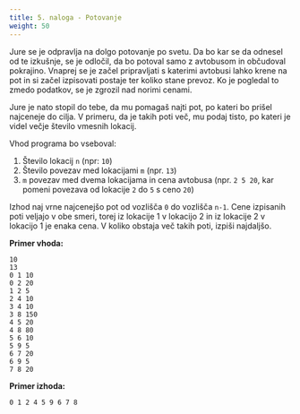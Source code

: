 ```yaml
---
title: 5. naloga - Potovanje
weight: 50
---
```


Jure se je odpravlja na dolgo potovanje po svetu. Da bo kar se da odnesel od te izkušnje, se je odločil, da bo potoval samo z avtobusom in občudoval pokrajino. Vnaprej se je začel pripravljati s katerimi avtobusi lahko krene na pot in si začel izpisovati postaje ter koliko stane prevoz. Ko je pogledal to zmedo podatkov, se je zgrozil nad norimi cenami.

Jure je nato stopil do tebe, da mu pomagaš najti pot, po kateri bo prišel najceneje do cilja. V primeru, da je takih poti več, mu podaj tisto, po kateri je videl večje število vmesnih lokacij.

Vhod programa bo vseboval:
1. Število lokacij `n` (npr: `10`)
1. Število povezav med lokacijami `m` (npr. `13`)
1. `m` povezav med dvema lokacijama in cena avtobusa (npr. `2 5 20`, kar pomeni povezava od lokacije `2` do `5` s ceno `20`)

Izhod naj vrne najcenejšo pot od vozlišča `0` do vozlišča `n-1`. Cene izpisanih poti veljajo v obe smeri, torej iz lokacije 1 v lokacijo 2 in iz lokacije 2 v lokacijo 1 je enaka cena. V koliko obstaja več takih poti, izpiši najdaljšo.

**Primer vhoda:**
```
10
13
0 1 10
0 2 20
1 2 5
2 4 10
3 4 10
3 8 150
4 5 20
4 8 80
5 6 10
5 9 5
6 7 20
6 9 5
7 8 20
```

**Primer izhoda:**
```
0 1 2 4 5 9 6 7 8
```
